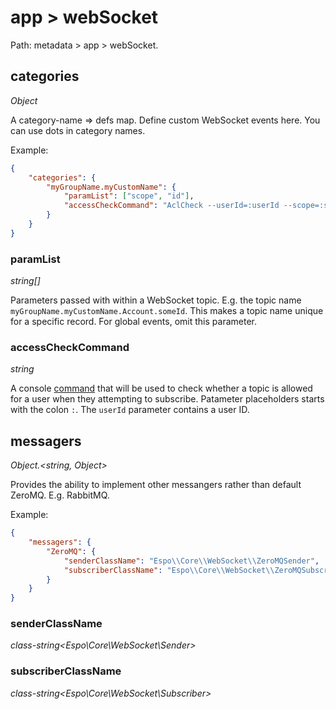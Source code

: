 # app > webSocket

Path: metadata > app > webSocket.

## categories

*Object*

A category-name => defs map. Define custom WebSocket events here. You can use dots in category names.

Example:

```json
{
    "categories": {
        "myGroupName.myCustomName": {
            "paramList": ["scope", "id"],
            "accessCheckCommand": "AclCheck --userId=:userId --scope=:scope --id=:id --action=read"
        }
    }
}
```

### paramList

*string[]*

Parameters passed with within a WebSocket topic. E.g. the topic name `myGroupName.myCustomName.Account.someId`. This makes a topic name unique for a specific record. For global events, omit this parameter.

### accessCheckCommand

*string*

A console [command](../../administration/commands.md) that will be used to check whether a topic is allowed for a user when they attempting to subscribe. Patameter placeholders starts with the colon `:`. The `userId` parameter contains a user ID.

## messagers

*Object.<string, Object>*

Provides the ability to implement other messangers rather than default ZeroMQ. E.g. RabbitMQ.

Example:

```json
{
    "messagers": {
        "ZeroMQ": {
            "senderClassName": "Espo\\Core\\WebSocket\\ZeroMQSender",
            "subscriberClassName": "Espo\\Core\\WebSocket\\ZeroMQSubscriber"
        }
    }
}
```

### senderClassName

*class-string<Espo\Core\WebSocket\Sender>*

### subscriberClassName

*class-string<Espo\Core\WebSocket\Subscriber>*
